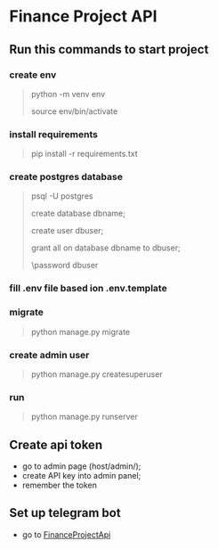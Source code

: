 # Finance Project API
## Run this commands to start project
>
### create env
> python -m venv env
>
> source env/bin/activate
### install requirements
> pip install -r requirements.txt
### create postgres database
> psql -U postgres
>
> create database dbname;
>
> create user dbuser;
>
> grant all on database dbname to dbuser;
>
> \password dbuser
### fill .env file based ion .env.template
### migrate 
> python manage.py migrate
### create admin user
> python manage.py createsuperuser
### run 
> python manage.py runserver 
## Create api token 
- go to admin page (host/admin/);
- create API key into admin panel;
- remember the token
## Set up telegram bot
- go to [FinanceProjectApi](https://github.com/zhenerBY/FinanceProjectApi)